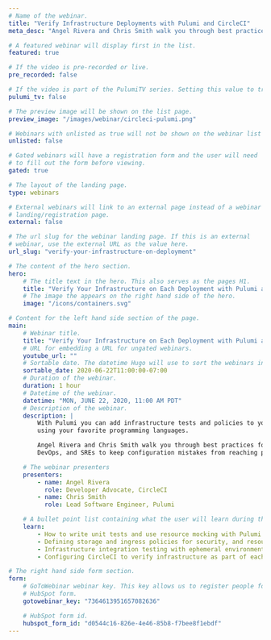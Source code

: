 ```yaml
---
# Name of the webinar.
title: "Verify Infrastructure Deployments with Pulumi and CircleCI"
meta_desc: "Angel Rivera and Chris Smith walk you through best practices for app developers, DevOps, and SREs to keep configuration mistakes from reaching production."

# A featured webinar will display first in the list.
featured: true

# If the video is pre-recorded or live.
pre_recorded: false

# If the video is part of the PulumiTV series. Setting this value to true will list the video in the "PulumiTV" section.
pulumi_tv: false

# The preview image will be shown on the list page.
preview_image: "/images/webinar/circleci-pulumi.png"

# Webinars with unlisted as true will not be shown on the webinar list
unlisted: false

# Gated webinars will have a registration form and the user will need
# to fill out the form before viewing.
gated: true

# The layout of the landing page.
type: webinars

# External webinars will link to an external page instead of a webinar
# landing/registration page.
external: false

# The url slug for the webinar landing page. If this is an external
# webinar, use the external URL as the value here.
url_slug: "verify-your-infrastructure-on-deployment"

# The content of the hero section.
hero:
    # The title text in the hero. This also serves as the pages H1.
    title: "Verify Your Infrastructure on Each Deployment with Pulumi and CircleCI"
    # The image the appears on the right hand side of the hero.
    image: "/icons/containers.svg"

# Content for the left hand side section of the page.
main:
    # Webinar title.
    title: "Verify Your Infrastructure on Each Deployment with Pulumi and CircleCI"
    # URL for embedding a URL for ungated webinars.
    youtube_url: ""
    # Sortable date. The datetime Hugo will use to sort the webinars in date order.
    sortable_date: 2020-06-22T11:00:00-07:00
    # Duration of the webinar.
    duration: 1 hour
    # Datetime of the webinar.
    datetime: "MON, JUNE 22, 2020, 11:00 AM PDT"
    # Description of the webinar.
    description: |
        With Pulumi you can add infrastructure tests and policies to your CircleCI pipelines
        using your favorite programming languages.

        Angel Rivera and Chris Smith walk you through best practices for application developers,
        DevOps, and SREs to keep configuration mistakes from reaching production.

    # The webinar presenters
    presenters:
        - name: Angel Rivera
          role: Developer Advocate, CircleCI
        - name: Chris Smith
          role: Lead Software Engineer, Pulumi

    # A bullet point list containing what the user will learn during the webinar.
    learn:
        - How to write unit tests and use resource mocking with Pulumi.
        - Defining storage and ingress policies for security, and resource tagging policies for compliance.
        - Infrastructure integration testing with ephemeral environments
        - Configuring CircleCI to verify infrastructure as part of each deployment

# The right hand side form section.
form:
    # GoToWebinar webinar key. This key allows us to register people for webinars via the
    # HubSpot form.
    gotowebinar_key: "7364613951657082636"

    # HubSpot form id.
    hubspot_form_id: "d0544c16-826e-4e46-85b8-f7bee8f1ebdf"
---
```

